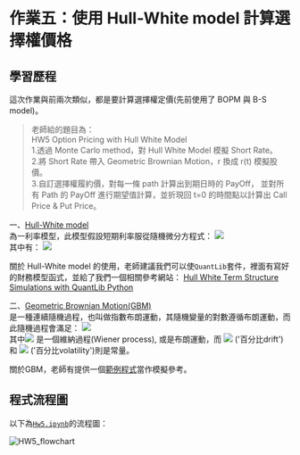 # 作業五：使用 Hull-White model 計算選擇權價格

## 學習歷程

這次作業與前兩次類似，都是要計算選擇權定價(先前使用了 BOPM 與 B-S model)。

>老師給的題目為：<br />
HW5 Option Pricing with Hull White Model <br />
1.透過 Monte Carlo method，對 Hull White Model 模擬 Short Rate。<br />
2.將 Short Rate 帶入 Geometric Brownian Motion，r 換成 r(t) 模擬股價。<br />
3.自訂選擇權履約價，對每一條 path 計算出到期日時的 PayOff，
並對所有 Path 的 PayOff 進行期望值計算，並折現回 t=0 的時間點以計算出 Call Price & Put Price。

一、[Hull-White model](https://zh.wikipedia.org/wiki/%E8%B5%AB%E7%88%BE%E6%87%B7%E7%89%B9%E6%A8%A1%E5%9E%8B) <br />
為一利率模型，此模型假設短期利率服從隨機微分方程式：
<img src="https://render.githubusercontent.com/render/math?math=dr = (\theta(t)-ar)dt%2B\sigma dW"> <br />
其中有：
<img src="https://render.githubusercontent.com/render/math?math=\theta(t) = \dfrac{\partial f(0,t)}{\partial t}%2B af(0,t)%2B\dfrac{\sigma^2}{2a}(1-e^{-2at})">

關於 Hull-White model 的使用，老師建議我們可以使`QuantLib`套件，裡面有寫好的財務模型函式，並給了我們一個相關參考網站：
[Hull White Term Structure Simulations with QuantLib Python](http://gouthamanbalaraman.com/blog/hull-white-simulation-quantlib-python.html)


二、[Geometric Brownian Motion(GBM)](https://zh.wikipedia.org/wiki/%E5%87%A0%E4%BD%95%E5%B8%83%E6%9C%97%E8%BF%90%E5%8A%A8)<br />
是一種連續隨機過程，也叫做指數布朗運動，其隨機變量的對數遵循布朗運動，而此隨機過程會滿足：
<img src="https://render.githubusercontent.com/render/math?math=dS_t = \mu S_tdt%2B\sigma S_tdW_t"> <br />
其中<img src="https://render.githubusercontent.com/render/math?math=W_{t}"> 是一個維納過程(Wiener process), 或是布朗運動，而 <img src="https://render.githubusercontent.com/render/math?math=\mu"> ('百分比drift') 和 <img src="https://render.githubusercontent.com/render/math?math=\sigma">  ('百分比volatility')則是常量。

關於GBM，老師有提供一個[範例程式](https://colab.research.google.com/drive/1LL_m1UO_U2oHDMQhBDPjhUBANDpVhev7)當作模擬參考。



## 程式流程圖
以下為[`Hw5.ipynb`](https://github.com/aqua86400/Financial_Engineering/blob/master/Hw5/Hw5.ipynb)的流程圖：<br />

![HW5_flowchart](https://github.com/aqua86400/Financial_Engineering/blob/master/Hw5/Hw5_flowchart.png)
